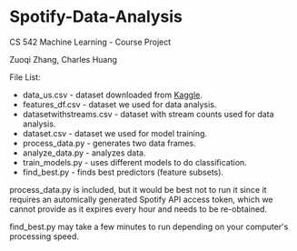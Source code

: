 # Spotify-Data-Analysis

CS 542 Machine Learning - Course Project

Zuoqi Zhang, Charles Huang

File List:

* data_us.csv - dataset downloaded from [Kaggle](https://www.kaggle.com/edumucelli/spotifys-worldwide-daily-song-ranking/data).
* features_df.csv - dataset we used for data analysis.
* datasetwithstreams.csv - dataset with stream counts used for data analysis.
* dataset.csv - dataset we used for model training.
* process_data.py - generates two data frames.
* analyze_data.py - analyzes data.
* train_models.py - uses different models to do classification.
* find_best.py - finds best predictors (feature subsets).

process_data.py is included, but it would be best not to run it since it requires an automically generated Spotify API access token, which we cannot provide as it expires every hour and needs to be re-obtained.

find_best.py may take a few minutes to run depending on your computer's processing speed.
